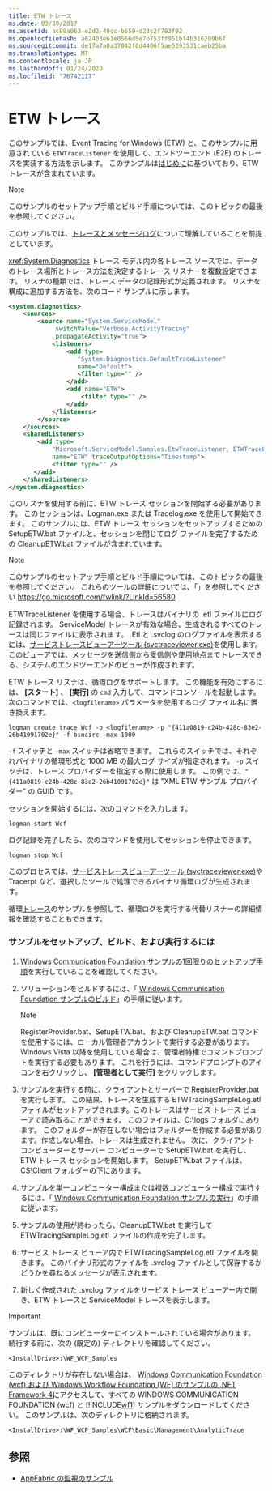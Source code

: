 ```yaml
---
title: ETW トレース
ms.date: 03/30/2017
ms.assetid: ac99a063-e2d2-40cc-b659-d23c2f783f92
ms.openlocfilehash: a62403e61e0566d5e7b753ff951bf4b316209b6f
ms.sourcegitcommit: de17a7a0a37042f0d4406f5ae5393531caeb25ba
ms.translationtype: MT
ms.contentlocale: ja-JP
ms.lasthandoff: 01/24/2020
ms.locfileid: "76742117"
---
```

# <a name="etw-tracing"></a>ETW トレース
このサンプルでは、Event Tracing for Windows (ETW) と、このサンプルに用意されている `ETWTraceListener` を使用して、エンドツーエンド (E2E) のトレースを実装する方法を示します。 このサンプルは[はじめに](../../../../docs/framework/wcf/samples/getting-started-sample.md)に基づいており、ETW トレースが含まれています。  
  
> [!NOTE]
> このサンプルのセットアップ手順とビルド手順については、このトピックの最後を参照してください。  
  
 このサンプルでは、[トレースとメッセージログ](../../../../docs/framework/wcf/samples/tracing-and-message-logging.md)について理解していることを前提としています。  
  
 <xref:System.Diagnostics> トレース モデル内の各トレース ソースでは、データのトレース場所とトレース方法を決定するトレース リスナーを複数設定できます。 リスナの種類では、トレース データの記録形式が定義されます。 リスナを構成に追加する方法を、次のコード サンプルに示します。  
  
```xml  
<system.diagnostics>  
    <sources>  
        <source name="System.ServiceModel"   
             switchValue="Verbose,ActivityTracing"  
             propagateActivity="true">  
            <listeners>  
                <add type=  
                   "System.Diagnostics.DefaultTraceListener"  
                   name="Default">  
                   <filter type="" />  
                </add>  
                <add name="ETW">  
                    <filter type="" />  
                </add>  
            </listeners>  
        </source>  
    </sources>  
    <sharedListeners>  
        <add type=  
            "Microsoft.ServiceModel.Samples.EtwTraceListener, ETWTraceListener"  
            name="ETW" traceOutputOptions="Timestamp">  
            <filter type="" />  
       </add>  
    </sharedListeners>  
</system.diagnostics>  
```  
  
 このリスナを使用する前に、ETW トレース セッションを開始する必要があります。 このセッションは、Logman.exe または Tracelog.exe を使用して開始できます。 このサンプルには、ETW トレース セッションをセットアップするための SetupETW.bat ファイルと、セッションを閉じてログ ファイルを完了するための CleanupETW.bat ファイルが含まれています。  
  
> [!NOTE]
> このサンプルのセットアップ手順とビルド手順については、このトピックの最後を参照してください。 これらのツールの詳細については、「」を参照してください <https://go.microsoft.com/fwlink/?LinkId=56580>  
  
 ETWTraceListener を使用する場合、トレースはバイナリの .etl ファイルにログ記録されます。 ServiceModel トレースが有効な場合、生成されるすべてのトレースは同じファイルに表示されます。 .Etl と .svclog のログファイルを表示するには、[サービストレースビューアーツール (svctraceviewer.exe)](../../../../docs/framework/wcf/service-trace-viewer-tool-svctraceviewer-exe.md)を使用します。 このビューアでは、メッセージを送信側から受信側や使用地点までトレースできる、システムのエンドツーエンドのビューが作成されます。  
  
 ETW トレース リスナは、循環ログをサポートします。 この機能を有効にするには、 **[スタート]** 、 **[実行]** の `cmd` 入力して、コマンドコンソールを起動します。 次のコマンドでは、`<logfilename>` パラメータを使用するログ ファイル名に置き換えます。  
  
```console  
logman create trace Wcf -o <logfilename> -p "{411a0819-c24b-428c-83e2-26b41091702e}" -f bincirc -max 1000  
```  
  
 `-f` スイッチと `-max` スイッチは省略できます。 これらのスイッチでは、それぞれバイナリの循環形式と 1000 MB の最大ログ サイズが指定されます。 `-p` スイッチは、トレース プロバイダーを指定する際に使用します。 この例では、`"{411a0819-c24b-428c-83e2-26b41091702e}"` は "XML ETW サンプル プロバイダー" の GUID です。  
  
 セッションを開始するには、次のコマンドを入力します。  
  
```console  
logman start Wcf  
```  
  
 ログ記録を完了したら、次のコマンドを使用してセッションを停止できます。  
  
```console  
logman stop Wcf  
```  
  
 このプロセスでは、[サービストレースビューアーツール (svctraceviewer.exe)](../../../../docs/framework/wcf/service-trace-viewer-tool-svctraceviewer-exe.md)や Tracerpt など、選択したツールで処理できるバイナリ循環ログが生成されます。  
  
 循環[トレース](../../../../docs/framework/wcf/samples/circular-tracing.md)のサンプルを参照して、循環ログを実行する代替リスナーの詳細情報を確認することもできます。  
  
### <a name="to-set-up-build-and-run-the-sample"></a>サンプルをセットアップ、ビルド、および実行するには  
  
1. [Windows Communication Foundation サンプルの1回限りのセットアップ手順](../../../../docs/framework/wcf/samples/one-time-setup-procedure-for-the-wcf-samples.md)を実行していることを確認してください。  
  
2. ソリューションをビルドするには、「 [Windows Communication Foundation サンプルのビルド](../../../../docs/framework/wcf/samples/building-the-samples.md)」の手順に従います。  
  
    > [!NOTE]
    > RegisterProvider.bat、SetupETW.bat、および CleanupETW.bat コマンドを使用するには、ローカル管理者アカウントで実行する必要があります。 Windows Vista 以降を使用している場合は、管理者特権でコマンドプロンプトを実行する必要もあります。 これを行うには、コマンドプロンプトのアイコンを右クリックし、 **[管理者として実行]** をクリックします。  
  
3. サンプルを実行する前に、クライアントとサーバーで RegisterProvider.bat を実行します。 この結果、トレースを生成する ETWTracingSampleLog.etl ファイルがセットアップされます。このトレースはサービス トレース ビューアで読み取ることができます。 このファイルは、C:\logs フォルダにあります。 このフォルダーが存在しない場合はフォルダーを作成する必要があります。作成しない場合、トレースは生成されません。 次に、クライアント コンピューターとサーバー コンピューターで SetupETW.bat を実行し、ETW トレース セッションを開始します。 SetupETW.bat ファイルは、CS\Client フォルダーの下にあります。  
  
4. サンプルを単一コンピューター構成または複数コンピューター構成で実行するには、「 [Windows Communication Foundation サンプルの実行](../../../../docs/framework/wcf/samples/running-the-samples.md)」の手順に従います。  
  
5. サンプルの使用が終わったら、CleanupETW.bat を実行して ETWTracingSampleLog.etl ファイルの作成を完了します。  
  
6. サービス トレース ビューア内で ETWTracingSampleLog.etl ファイルを開きます。 このバイナリ形式のファイルを .svclog ファイルとして保存するかどうかを尋ねるメッセージが表示されます。  
  
7. 新しく作成された .svclog ファイルをサービス トレース ビューアー内で開き、ETW トレースと ServiceModel トレースを表示します。  
  
> [!IMPORTANT]
> サンプルは、既にコンピューターにインストールされている場合があります。 続行する前に、次の (既定の) ディレクトリを確認してください。  
>   
> `<InstallDrive>:\WF_WCF_Samples`  
>   
> このディレクトリが存在しない場合は、 [Windows Communication Foundation (wcf) および Windows Workflow Foundation (WF) のサンプルの .NET Framework 4](https://www.microsoft.com/download/details.aspx?id=21459)にアクセスして、すべての WINDOWS COMMUNICATION FOUNDATION (wcf) と [!INCLUDE[wf1](../../../../includes/wf1-md.md)] サンプルをダウンロードしてください。 このサンプルは、次のディレクトリに格納されます。  
>   
> `<InstallDrive>:\WF_WCF_Samples\WCF\Basic\Management\AnalyticTrace`  
  
## <a name="see-also"></a>参照

- [AppFabric の監視のサンプル](https://docs.microsoft.com/previous-versions/appfabric/ff383407(v=azure.10))
